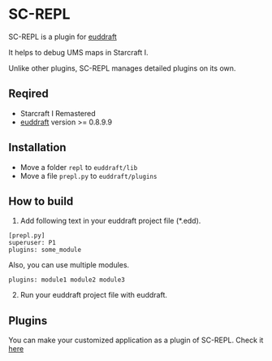 # SC-REPL

SC-REPL is a plugin for [euddraft](https://github.com/armoha/euddraft)

It helps to debug UMS maps in Starcraft I.

Unlike other plugins, SC-REPL manages detailed plugins on its own.


## Reqired

* Starcraft I Remastered
* [euddraft](https://github.com/armoha/euddraft) version >= 0.8.9.9


## Installation

* Move a folder `repl` to `euddraft/lib`
* Move a file `prepl.py` to `euddraft/plugins`


## How to build

1. Add following text in your euddraft project file (\*.edd).

```
[prepl.py]
superuser: P1
plugins: some_module
```

Also, you can use multiple modules.

```
plugins: module1 module2 module3
```

2. Run your euddraft project file with euddraft.

## Plugins

You can make your customized application as a plugin of SC-REPL. Check it [here](https://github.com/mighty1231/screplPluginTemplate)

